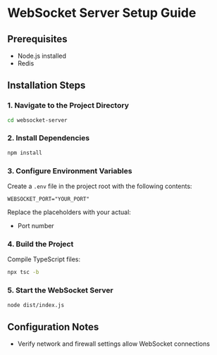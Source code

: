 # WebSocket Server Setup Guide

## Prerequisites
- Node.js installed
- Redis

## Installation Steps

### 1. Navigate to the Project Directory
```bash
cd websocket-server
```

### 2. Install Dependencies
```bash
npm install
```

### 3. Configure Environment Variables
Create a `.env` file in the project root with the following contents:
```
WEBSOCKET_PORT="YOUR_PORT"
```

Replace the placeholders with your actual:
- Port number

### 4. Build the Project
Compile TypeScript files:
```bash
npx tsc -b
```

### 5. Start the WebSocket Server
```bash
node dist/index.js
```

## Configuration Notes
- Verify network and firewall settings allow WebSocket connections